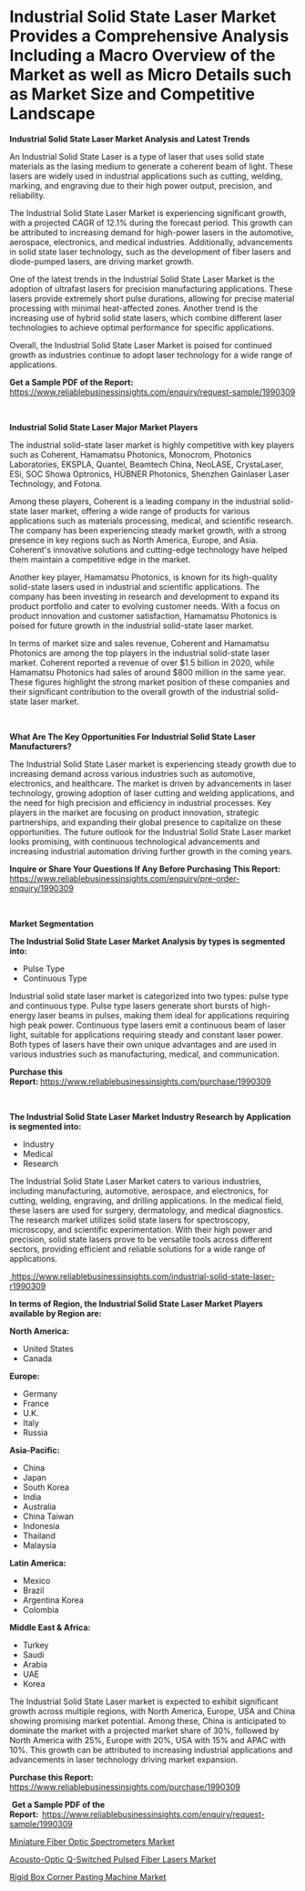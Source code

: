 <p><h1>Industrial Solid State Laser Market Provides a Comprehensive Analysis Including a Macro Overview of the Market as well as Micro Details such as Market Size and Competitive Landscape</h1></p><p><strong>Industrial Solid State Laser Market Analysis and Latest Trends</strong></p>
<p><p>An Industrial Solid State Laser is a type of laser that uses solid state materials as the lasing medium to generate a coherent beam of light. These lasers are widely used in industrial applications such as cutting, welding, marking, and engraving due to their high power output, precision, and reliability.</p><p>The Industrial Solid State Laser Market is experiencing significant growth, with a projected CAGR of 12.1% during the forecast period. This growth can be attributed to increasing demand for high-power lasers in the automotive, aerospace, electronics, and medical industries. Additionally, advancements in solid state laser technology, such as the development of fiber lasers and diode-pumped lasers, are driving market growth.</p><p>One of the latest trends in the Industrial Solid State Laser Market is the adoption of ultrafast lasers for precision manufacturing applications. These lasers provide extremely short pulse durations, allowing for precise material processing with minimal heat-affected zones. Another trend is the increasing use of hybrid solid state lasers, which combine different laser technologies to achieve optimal performance for specific applications.</p><p>Overall, the Industrial Solid State Laser Market is poised for continued growth as industries continue to adopt laser technology for a wide range of applications.</p></p>
<p><strong>Get a Sample PDF of the Report:&nbsp;</strong> <a href="https://www.reliablebusinessinsights.com/enquiry/request-sample/1990309">https://www.reliablebusinessinsights.com/enquiry/request-sample/1990309</a></p>
<p>&nbsp;</p>
<p><strong>Industrial Solid State Laser Major Market Players</strong></p>
<p><p>The industrial solid-state laser market is highly competitive with key players such as Coherent, Hamamatsu Photonics, Monocrom, Photonics Laboratories, EKSPLA, Quantel, Beamtech China, NeoLASE, CrystaLaser, ESi, SOC Showa Optronics, HÜBNER Photonics, Shenzhen Gainlaser Laser Technology, and Fotona.</p><p>Among these players, Coherent is a leading company in the industrial solid-state laser market, offering a wide range of products for various applications such as materials processing, medical, and scientific research. The company has been experiencing steady market growth, with a strong presence in key regions such as North America, Europe, and Asia. Coherent's innovative solutions and cutting-edge technology have helped them maintain a competitive edge in the market.</p><p>Another key player, Hamamatsu Photonics, is known for its high-quality solid-state lasers used in industrial and scientific applications. The company has been investing in research and development to expand its product portfolio and cater to evolving customer needs. With a focus on product innovation and customer satisfaction, Hamamatsu Photonics is poised for future growth in the industrial solid-state laser market.</p><p>In terms of market size and sales revenue, Coherent and Hamamatsu Photonics are among the top players in the industrial solid-state laser market. Coherent reported a revenue of over $1.5 billion in 2020, while Hamamatsu Photonics had sales of around $800 million in the same year. These figures highlight the strong market position of these companies and their significant contribution to the overall growth of the industrial solid-state laser market.</p></p>
<p>&nbsp;</p>
<p><strong>What Are The Key Opportunities For Industrial Solid State Laser Manufacturers?</strong></p>
<p><p>The Industrial Solid State Laser market is experiencing steady growth due to increasing demand across various industries such as automotive, electronics, and healthcare. The market is driven by advancements in laser technology, growing adoption of laser cutting and welding applications, and the need for high precision and efficiency in industrial processes. Key players in the market are focusing on product innovation, strategic partnerships, and expanding their global presence to capitalize on these opportunities. The future outlook for the Industrial Solid State Laser market looks promising, with continuous technological advancements and increasing industrial automation driving further growth in the coming years.</p></p>
<p><strong>Inquire or Share Your Questions If Any Before Purchasing This Report:</strong> <a href="https://www.reliablebusinessinsights.com/enquiry/pre-order-enquiry/1990309">https://www.reliablebusinessinsights.com/enquiry/pre-order-enquiry/1990309</a></p>
<p>&nbsp;</p>
<p><strong>Market Segmentation</strong></p>
<p><strong>The Industrial Solid State Laser Market Analysis by types is segmented into:</strong></p>
<p><ul><li>Pulse Type</li><li>Continuous Type</li></ul></p>
<p><p>Industrial solid state laser market is categorized into two types: pulse type and continuous type. Pulse type lasers generate short bursts of high-energy laser beams in pulses, making them ideal for applications requiring high peak power. Continuous type lasers emit a continuous beam of laser light, suitable for applications requiring steady and constant laser power. Both types of lasers have their own unique advantages and are used in various industries such as manufacturing, medical, and communication.</p></p>
<p><strong>Purchase this Report:&nbsp;</strong><a href="https://www.reliablebusinessinsights.com/purchase/1990309">https://www.reliablebusinessinsights.com/purchase/1990309</a></p>
<p>&nbsp;</p>
<p><strong>The Industrial Solid State Laser Market Industry Research by Application is segmented into:</strong></p>
<p><ul><li>Industry</li><li>Medical</li><li>Research</li></ul></p>
<p><p>The Industrial Solid State Laser Market caters to various industries, including manufacturing, automotive, aerospace, and electronics, for cutting, welding, engraving, and drilling applications. In the medical field, these lasers are used for surgery, dermatology, and medical diagnostics. The research market utilizes solid state lasers for spectroscopy, microscopy, and scientific experimentation. With their high power and precision, solid state lasers prove to be versatile tools across different sectors, providing efficient and reliable solutions for a wide range of applications.</p></p>
<p><a href="https://www.reliablebusinessinsights.com/industrial-solid-state-laser-r1990309">&nbsp;https://www.reliablebusinessinsights.com/industrial-solid-state-laser-r1990309</a></p>
<p><strong>In terms of Region, the Industrial Solid State Laser Market Players available by Region are:</strong></p>
<p>
    <p> <strong> North America: </strong>
        <ul>
            <li>United States</li>
            <li>Canada</li>
        </ul>
        </p> 
    <p> <strong> Europe: </strong>
        <ul>
            <li>Germany</li>
            <li>France</li>
            <li>U.K.</li>
            <li>Italy</li>
            <li>Russia</li>
        </ul>
        </p> 
    <p> <strong> Asia-Pacific: </strong>
        <ul>
            <li>China</li>
            <li>Japan</li>
            <li>South Korea</li>
            <li>India</li>
            <li>Australia</li>
            <li>China Taiwan</li>
            <li>Indonesia</li>
            <li>Thailand</li>
            <li>Malaysia</li>
        </ul>
        </p> 
    <p> <strong> Latin America: </strong>
        <ul>
            <li>Mexico</li>
            <li>Brazil</li>
            <li>Argentina Korea</li>
            <li>Colombia</li>
        </ul>
        </p> 
    <p> <strong> Middle East & Africa: </strong>
        <ul>
            <li>Turkey</li>
            <li>Saudi</li>
            <li>Arabia</li>
            <li>UAE</li>
            <li>Korea</li>
        </ul>
    </p>
    </p>
<p><p>The Industrial Solid State Laser market is expected to exhibit significant growth across multiple regions, with North America, Europe, USA and China showing promising market potential. Among these, China is anticipated to dominate the market with a projected market share of 30%, followed by North America with 25%, Europe with 20%, USA with 15% and APAC with 10%. This growth can be attributed to increasing industrial applications and advancements in laser technology driving market expansion.</p></p>
<p><strong>Purchase this Report: </strong><a href="https://www.reliablebusinessinsights.com/purchase/1990309">https://www.reliablebusinessinsights.com/purchase/1990309</a></p>
<p>&nbsp;<strong>Get a Sample PDF of the Report:&nbsp;&nbsp;</strong><a href="https://www.reliablebusinessinsights.com/enquiry/request-sample/1990309">https://www.reliablebusinessinsights.com/enquiry/request-sample/1990309</a></p>
<p><strong></strong></p>
<p><p><a href="https://github.com/dx0328/Market-Research-Report-List-4/blob/main/miniature-fiber-optic-spectrometers-market.md">Miniature Fiber Optic Spectrometers Market</a></p><p><a href="https://github.com/DeonteStanton2023/Market-Research-Report-List-2/blob/main/acousto-optic-q-switched-pulsed-fiber-lasers-market.md">Acousto-Optic Q-Switched Pulsed Fiber Lasers Market</a></p><p><a href="https://github.com/Glendatilghmankmgz0rbhwpy/Market-Research-Report-List-3/blob/main/rigid-box-corner-pasting-machine-market.md">Rigid Box Corner Pasting Machine Market</a></p></p>